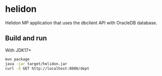 # helidon

Helidon MP application that uses the dbclient API with OracleDB database.

## Build and run

With JDK17+
```bash
mvn package
java -jar target/helidon.jar
curl -X GET http://localhost:8080/dept
```
